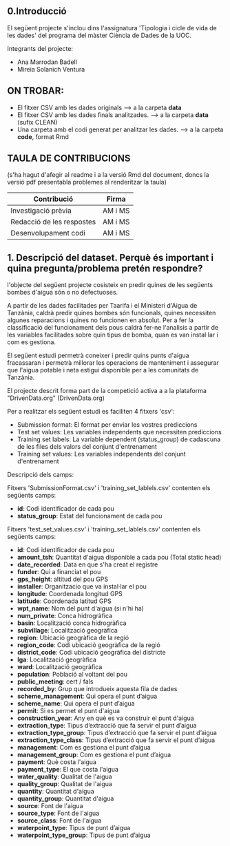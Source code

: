 ## 0.Introducció

El següent projecte s'inclou dins l'assignatura 'Tipologia i cicle de vida de les dades' del programa del màster Ciència de Dades de la UOC.  

Integrants del projecte:
- Ana Marrodan Badell
- Mireia Solanich Ventura

## ON TROBAR:
 * El fitxer CSV amb les dades originals --> a la carpeta **data**
 * El fitxer CSV amb les dades finals analitzades. --> a la carpeta **data** (sufix CLEAN)
 * Una carpeta amb el codi generat per analitzar les dades.  --> a la carpeta **code**, format Rmd

## TAULA DE CONTRIBUCIONS

(s'ha hagut d'afegir al readme i a la versió Rmd del document, doncs la versió pdf presentabla problemes al renderitzar la taula)

| Contribució |Firma|
| ------------- |:-------------:| 
|Investigació prèvia|AM i MS|
|Redacció de les respostes|AM i MS|
|Desenvolupament codi|AM i MS|

## 1. Descripció del dataset. Perquè és important i quina pregunta/problema pretén respondre?

l'objecte del següent projecte cosisteix en predir quines de les següents bombes d'aigua són o no defectuoses.

A partir de les dades facilitades per Taarifa i el Ministeri d'Aigua de Tanzània, caldrà predir quines bombes són funcionals, quines necessiten algunes reparacions i quines no funcionen en absolut. Per a fer la classificació del funcionament dels pous caldrà fer-ne l'analisis a partir de les variables facilitades sobre quin tipus de bomba, quan es van instal·lar i com es gestiona.

El següent estudi permetrà coneixer i predir quins punts d'aigua fracassaran i permetrà millorar les operacions de manteniment i assegurar que l'aigua potable i neta estigui disponible per a les comunitats de Tanzània.


El projecte descrit forma part de la competició activa a a la plataforma "DrivenData.org" (DrivenData.org)

Per a realitzar els següent estudi es faciliten 4 fitxers 'csv':
- Submission format: El format per enviar les vostres prediccions
- Test set values: Les variables independents que necessiten prediccions
- Training set labels: La variable dependent (status_group) de cadascuna de les files dels valors del conjunt d'entrenament
- Training set values: Les variables independents del conjunt d'entrenament

Descripció dels camps:

Fitxers 'SubmissionFormat.csv' i 'training_set_lablels.csv' contenten els següents camps:
- **id**: Codi identificador de cada pou
- **status_group**: Estat del funcionament de cada pou

Fitxers 'test_set_values.csv' i 'training_set_lablels.csv' contenten els següents camps:
- **id**: Codi identificador de cada pou
- **amount_tsh**: Quantitat d'aigua disponible a cada pou (Total static head)
- **date_recorded**: Data en que s'ha creat el registre
- **funder**: Qui a financiat el pou
- **gps_height**:  altitud del pou GPS
- **installer**: Organitzacio que va instal·lar el pou
- **longitude**: Coordenada longitud GPS
- **latitude**: Coordenada latitud GPS
- **wpt_name**: Nom del punt d'aigua (si n'hi ha)
- **num_private**: Conca hidrogràfica
- **basin**: Localització conca hidrogràfica
- **subvillage**: Localització geogràfica
- **region**: Ubicació geogràfica de la regió
- **region_code**: Codi ubicació geogràfica de la regió
- **district_code**: Codi ubicació geogràfica del districte
- **lga**: Localització geogràfica
- **ward**: Localització geogràfica
- **population**: Població al voltant del pou
- **public_meeting**: cert / fals
- **recorded_by**: Grup que introdueix aquesta fila de dades
- **scheme_management**: Qui opera el punt d’aigua
- **scheme_name**: Qui opera el punt d’aigua
- **permit**: Si es permet el punt d'aigua
- **construction_year**: Any en què es va construir el punt d'aigua
- **extraction_type**: Tipus d’extracció que fa servir el punt d’aigua
- **extraction_type_group**: Tipus d’extracció que fa servir el punt d’aigua
- **extraction_type_class**: Tipus d’extracció que fa servir el punt d’aigua
- **management**: Com es gestiona el punt d’aigua
- **management_group**: Com es gestiona el punt d’aigua
- **payment**: Què costa l'aigua
- **payment_type**: El que costa l'aigua
- **water_quality**: Qualitat de l'aigua
- **quality_group**: Qualitat de l'aigua
- **quantity**: Quantitat d'aigua
- **quantity_group**: Quantitat d'aigua
- **source**: Font de l'aigua
- **source_type**: Font de l'aigua
- **source_class**: Font de l'aigua
- **waterpoint_type**: Tipus de punt d’aigua
- **waterpoint_type_group**: Tipus de punt d’aigua



